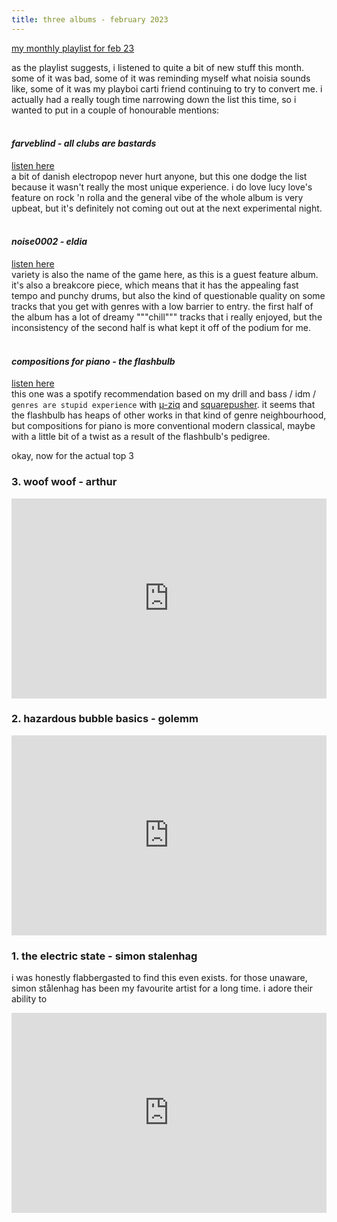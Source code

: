 ```yaml
---
title: three albums - february 2023
---
```


[my monthly playlist for feb 23](https://open.spotify.com/playlist/0vk88QNysxGGbPj1G9UPhN)

as the playlist suggests, i listened to quite a bit of new stuff this month. some of it was bad, some of it was reminding myself what noisia sounds like, some of it was my playboi carti friend continuing to try to convert me. i actually had a really tough time narrowing down the list this time, so i wanted to put in a couple of honourable mentions: 
<br/>
<br/>
#### _farveblind - all clubs are bastards_
[listen here](https://www.youtube.com/watch?v=CJ3bccOqB0I&list=OLAK5uy_nfVRZAtqzIUf-L5B2GL5E23UXAtDsNGog)<br/>
a bit of danish electropop never hurt anyone, but this one dodge the list because it wasn't really the most unique experience. i do love lucy love's feature on rock 'n rolla and the general vibe of the whole album is very upbeat, but it's definitely not coming out out at the next experimental night.
<br/>
<br/>
#### _noise0002 - eldia_
[listen here](https://eldia000.bandcamp.com/album/noise0002)<br/>
variety is also the name of the game here, as this is a guest feature album. it's also a breakcore piece, which means that it has the appealing fast tempo and punchy drums, but also the kind of questionable quality on some tracks that you get with genres with a low barrier to entry. the first half of the album has a lot of dreamy """chill""" tracks that i really enjoyed, but the inconsistency of the second half is what kept it off of the podium for me.
<br/>
<br/>
#### _compositions for piano - the flashbulb_
[listen here](https://theflashbulb.bandcamp.com/album/compositions-for-piano)<br/>
this one was a spotify recommendation based on my drill and bass / idm / `genres are stupid experience` with [µ-ziq](https://mikeparadinas.bandcamp.com/album/lunatic-harness-25th-anniversary-edition) and [squarepusher](https://squarepusher.bandcamp.com/). it seems that the flashbulb has heaps of other works in that kind of genre neighbourhood, but compositions for piano is more conventional modern classical, maybe with a little bit of a twist as a result of the flashbulb's pedigree.

okay, now for the actual top 3

### 3. woof woof - arthur
<iframe style="border: 0; width: 100%; height: 320px;" src="https://bandcamp.com/EmbeddedPlayer/album=3912572000/size=large/bgcol=ffffff/linkcol=0687f5/artwork=small/transparent=true/" seamless><a href="https://plzmakeitruins.bandcamp.com/album/woof-woof">Woof Woof by ARTHUR</a></iframe>

### 2. hazardous bubble basics - golemm
<iframe style="border: 0; width: 100%; height: 320px;" src="https://bandcamp.com/EmbeddedPlayer/album=96852056/size=large/bgcol=ffffff/linkcol=0687f5/artwork=small/transparent=true/" seamless><a href="https://golemm.bandcamp.com/album/hazardous-bubble-basics">Hazardous Bubble Basics by Golemm</a></iframe>

### 1. the electric state - simon stalenhag
i was honestly flabbergasted to find this even exists. for those unaware, simon stålenhag has been my favourite artist for a long time. i adore their ability to
<iframe style="border: 0; width: 100%; height: 320px;" src="https://bandcamp.com/EmbeddedPlayer/album=533296537/size=large/bgcol=ffffff/linkcol=0687f5/artwork=small/transparent=true/" seamless><a href="https://simonstalenhag.bandcamp.com/album/the-electric-state">The Electric State by Simon Stålenhag</a></iframe>